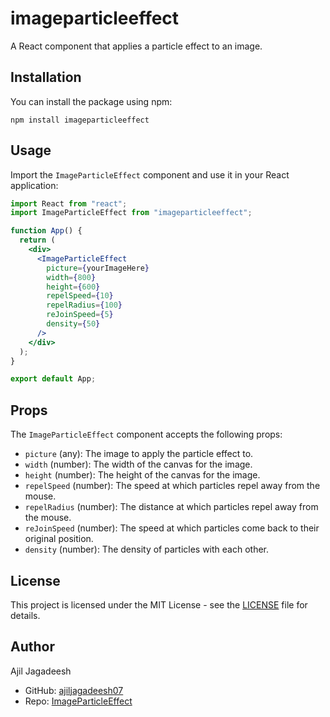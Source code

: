 # imageparticleeffect

A React component that applies a particle effect to an image.

## Installation

You can install the package using npm:

```shell
npm install imageparticleeffect
```

## Usage

Import the `ImageParticleEffect` component and use it in your React application:

```jsx
import React from "react";
import ImageParticleEffect from "imageparticleeffect";

function App() {
  return (
    <div>
      <ImageParticleEffect
        picture={yourImageHere}
        width={800}
        height={600}
        repelSpeed={10}
        repelRadius={100}
        reJoinSpeed={5}
        density={50}
      />
    </div>
  );
}

export default App;
```

## Props

The `ImageParticleEffect` component accepts the following props:

- `picture` (any): The image to apply the particle effect to.
- `width` (number): The width of the canvas for the image.
- `height` (number): The height of the canvas for the image.
- `repelSpeed` (number): The speed at which particles repel away from the mouse.
- `repelRadius` (number): The distance at which particles repel away from the mouse.
- `reJoinSpeed` (number): The speed at which particles come back to their original position.
- `density` (number): The density of particles with each other.

## License

This project is licensed under the MIT License - see the [LICENSE](LICENSE) file for details.

## Author

Ajil Jagadeesh

- GitHub: [ajiljagadeesh07](https://github.com/ajiljagadeesh7)
- Repo: [ImageParticleEffect](https://github.com/AjilJagadeesh7/ImageParticleEffect)
